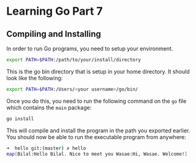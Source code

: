 # Learning Go Part 7

## Compiling and Installing

In order to run Go programs, you need to setup your environment.

```sh
export PATH=$PATH:/path/to/your/install/directory
```

This is the go bin directory that is setup in your home directory. It should look like the following:

```sh
export PATH=$PATH:/Users/<your username>/go/bin/
```

Once you do this, you need to run the following command on the `go` file which contains the `main` package:

```sh
go install
```

This will compile and install the program in the path you exported earlier. You should now be able to run the executable program from anywhere:

```sh
➜  hello git:(master) ✗ hello
map[Bilal:Hello Bilal. Nice to meet you Wasae:Hi, Wasae. Welcome!]
```
